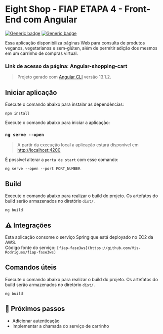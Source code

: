 # Eight Shop - FIAP ETAPA 4 - Front-End com Angular
[![Generic badge](https://img.shields.io/badge/URL-Pagina-green.svg)](http://eight-shop.s3-website-us-east-1.amazonaws.com/)
[![Generic badge](https://img.shields.io/badge/Linguagem-Angular-red.svg)](https://angular.io/)

Essa aplicação disponibiliza páginas Web para consulta de produtos veganos, vegetarianos e sem-glúten, além de permitir adição dos mesmos em um carrinho de compras virtual.

### Link de acesso da página: Angular-shopping-cart

> Projeto gerado com [Angular CLI](https://github.com/angular/angular-cli) versão 13.1.2.

## Iniciar aplicação

Execute o comando abaixo para instalar as dependências:
```ssh
npm install
```

Execute o comando abaixo para iniciar a aplicação:

### `ng serve --open`

> A partir da execução local a aplicação estará disponível em [http://localhost:4200](http://localhost:4200)

É possível alterar a `porta de start` com esse comando:
```ssh
ng serve --open --port PORT_NUMBER
```

## Build

Execute o comando abaixo para realizar o build do projeto. Os artefatos do build serão armazenados no diretório `dist/`.
```ssh
ng build
```

## :warning: Integrações
Esta aplicação consome o serviço Spring que está deployado no EC2 da AWS.<br>
Código fonte do serviço: `[fiap-fase3ws](https://github.com/Vis-Rodrigues/fiap-fase3ws)`

## Comandos úteis

Execute o comando abaixo para realizar o build do projeto. Os artefatos do build serão armazenados no diretório `dist/`.
```ssh
ng build
```
## :rocket: Próximos passos
* Adicionar autenticação
* Implementar a chamada do serviço de carrinho